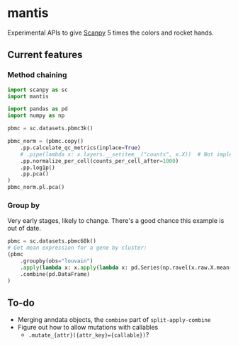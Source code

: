 # mantis

Experimental APIs to give [Scanpy](https://github.com/theislab/scanpy) 5 times the colors and rocket hands.

## Current features

### Method chaining

```python
import scanpy as sc
import mantis

import pandas as pd
import numpy as np

pbmc = sc.datasets.pbmc3k()

pbmc_norm = (pbmc.copy()
    .pp.calculate_qc_metrics(inplace=True)
    # .pipe(lambda x: x.layers.__setitem__("counts", x.X))  # Not implemented yet
    .pp.normalize_per_cell(counts_per_cell_after=1000)
    .pp.log1p()
    .pp.pca()
)
pbmc_norm.pl.pca()
```

### Group by

Very early stages, likely to change. There's a good chance this example is out of date.

```python
pbmc = sc.datasets.pbmc68k()
# Get mean expression for a gene by cluster:
(pbmc
    .groupby(obs="louvain")
    .apply(lambda x: x.apply(lambda x: pd.Series(np.ravel(x.raw.X.mean(axis=0)), index=x.var_names)))
    .combine(pd.DataFrame)
)
```

## To-do 

* Merging anndata objects, the `combine` part of `split-apply-combine`
* Figure out how to allow mutations with callables
    * `.mutate_{attr}({attr_key}={callable})`?
